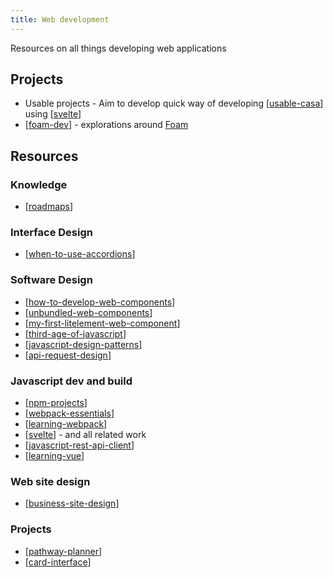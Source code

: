```yaml
---
title: Web development
---
```

Resources on all things developing web applications

## Projects

- Usable projects - Aim to develop quick way of developing [[usable-casa]] using [[svelte]]
- [[foam-dev]] - explorations around [Foam](https://foambubble.github.io/)


## Resources


### Knowledge

- [[roadmaps]]

### Interface Design

- [[when-to-use-accordions]]

### Software Design

- [[how-to-develop-web-components]]
- [[unbundled-web-components]]
- [[my-first-litelement-web-component]]
- [[third-age-of-javascript]]
- [[javascript-design-patterns]]
- [[api-request-design]]

### Javascript dev and build

- [[npm-projects]]
- [[webpack-essentials]]
- [[learning-webpack]]
- [[svelte]] - and all related work
- [[javascript-rest-api-client]]
- [[learning-vue]]

### Web site design

- [[business-site-design]]

### Projects

- [[pathway-planner]]
- [[card-interface]]



[//begin]: # "Autogenerated link references for markdown compatibility"
[usable-casa]: usable-casa/usable-casa "Usable CASA"
[svelte]: svelte/svelte "Svelte"
[foam-dev]: foam-dev/foam-dev "Explorations in Foam development"
[roadmaps]: roadmaps "Roadmaps for web development"
[when-to-use-accordions]: when-to-use-accordions "When to use accordions"
[how-to-develop-web-components]: ../how-to-develop-web-components "How to Develop Web Components"
[unbundled-web-components]: unbundled-web-components "Unbundled web components"
[my-first-litelement-web-component]: my-first-litelement-web-component "My First LitElement Web Component"
[third-age-of-javascript]: third-age-of-javascript "Third age of Javascript"
[javascript-design-patterns]: ../javascript-design-patterns "javascript-design-patterns"
[api-request-design]: api-request-design "Designing API request mechanisms"
[npm-projects]: npm-projects "NPM Projects - How to"
[webpack-essentials]: webpack-essentials "Webpack essentials"
[learning-webpack]: webpack/learning-webpack "Learning Webpack"
[javascript-rest-api-client]: javascript-rest-api-client "Javascript REST API Client"
[learning-vue]: learning-vue "Learning Vue"
[business-site-design]: business-site-design "Business site design"
[pathway-planner]: pathway-planner "Pathway planner"
[card-interface]: ../card-interface "Card Interface"
[//end]: # "Autogenerated link references"